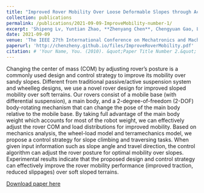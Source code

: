 ```yaml
---
title: "Improved Rover Mobility Over Loose Deformable Slopes through Active Control of Body-Rotating Mechanism"
collection: publications
permalink: /publications/2021-09-09-ImproveMobility-number-1/
excerpt: 'Shipeng Lv, Yuntian Zhao, **Zhenyang Chen**, Chengyuan Gao, Longteng Hu, and Zhenzhong Jia'
date: 2021-09-09
venue: 'The IEEE 27th International Conference on Mechatronics and Machine Vision in Practice (M2VIP 2021)'
paperurl: 'http://chenzheny.github.io/files/ImproveRoverMobility.pdf'
citation: # 'Your Name, You. (2010). &quot;Paper Title Number 2.&quot; <i>Journal 1</i>. 1(2).'
---
```


Changing the center of mass (COM) by adjusting rover’s posture is a commonly used design and control strategy to improve its mobility over sandy slopes. Different from traditional passive/active suspension system and wheelleg designs, we use a novel rover design for improved sloped mobility over soft terrains. Our rovers consist of a mobile base (with differential suspension), a main body, and a 2-degree-of-freedom (2-DOF) body-rotating mechanism that can change the pose of the main body relative to the mobile base. By taking full advantage of the main body weight which accounts for most of the robot weight, we can effectively adjust the rover COM and load distributions for improved mobility. Based on mechanics analysis, the wheel-load model and terramechanics model, we propose a control strategy for slope climbing and traversing tasks. When given input information such as slope angle and travel direction, the control algorithm can adjust the rover posture for optimal mobility over slopes. Experimental results indicate that the proposed design and control strategy can effectively improve the rover mobility performance (improved traction, reduced slippages) over soft sloped terrains.

[Download paper here](http://chenzheny.github.io/files/ImproveRoverMobility.pdf)
